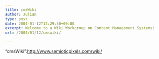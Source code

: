 ```yaml
---
title: cmsWiki
author: Julian
type: post
date: 2004-01-12T12:29:50+00:00
excerpt: Welcome to a Wiki Workgroup on Content Management Systems!
url: /2004/01/12/cmswiki/

---
```

&#8220;cmsWiki&#8221;:http://www.semioticpixels.com/wiki/